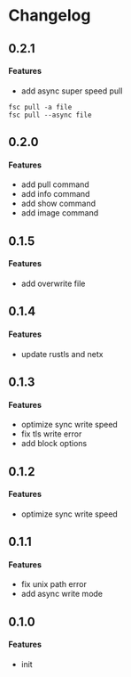 # Changelog

## 0.2.1
#### Features
* add async super speed pull

```shell
fsc pull -a file
fsc pull --async file
```

## 0.2.0
#### Features
* add pull command
* add info command
* add show command
* add image command

## 0.1.5
#### Features
* add overwrite file

## 0.1.4
#### Features
* update rustls and netx

## 0.1.3
#### Features
* optimize sync write speed
* fix tls write error
* add block options

## 0.1.2
#### Features
* optimize sync write speed


## 0.1.1
#### Features
* fix unix path error
* add async write mode

## 0.1.0
#### Features
* init